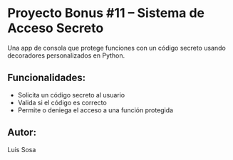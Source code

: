 # Proyecto Bonus #11 – Sistema de Acceso Secreto

Una app de consola que protege funciones con un código secreto usando decoradores personalizados en Python.

## Funcionalidades:
- Solicita un código secreto al usuario
- Valida si el código es correcto
- Permite o deniega el acceso a una función protegida

## Autor:
Luis Sosa

